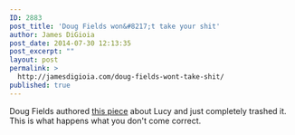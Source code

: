 ```yaml
---
ID: 2883
post_title: 'Doug Fields won&#8217;t take your shit'
author: James DiGioia
post_date: 2014-07-30 12:13:35
post_excerpt: ""
layout: post
permalink: >
  http://jamesdigioia.com/doug-fields-wont-take-shit/
published: true
---
```

Doug Fields authored [this piece][1] about Lucy and just completely trashed it. This is what happens what you don't come correct.

 [1]: http://www.worldsciencefestival.com/2014/07/cinema-peer-review-lucy/